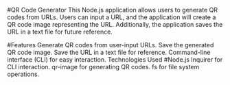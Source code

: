 #QR Code Generator
This Node.js application allows users to generate QR codes from URLs. Users can input a URL, and the application will create a QR code image representing the URL. Additionally, the application saves the URL in a text file for future reference.

#Features
Generate QR codes from user-input URLs.
Save the generated QR code image.
Save the URL in a text file for reference.
Command-line interface (CLI) for easy interaction.
Technologies Used
#Node.js
Inquirer for CLI interaction.
qr-image for generating QR codes.
fs for file system operations.
